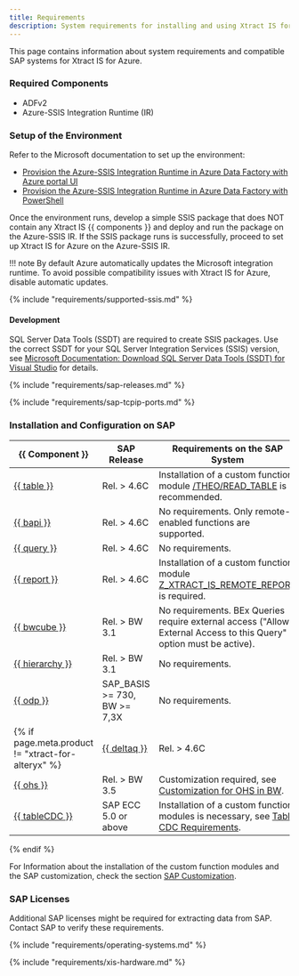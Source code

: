 ```yaml
---
title: Requirements
description: System requirements for installing and using Xtract IS for Azure
---
```


This page contains information about system requirements and compatible SAP systems for Xtract IS for Azure.

### Required Components

- ADFv2
- Azure-SSIS Integration Runtime (IR)

### Setup of the Environment

Refer to the Microsoft documentation to set up the environment:

- [Provision the Azure-SSIS Integration Runtime in Azure Data Factory with Azure portal UI ](https://docs.microsoft.com/en-us/azure/data-factory/tutorial-deploy-ssis-packages-azure) 
- [Provision the Azure-SSIS Integration Runtime in Azure Data Factory with PowerShell](https://docs.microsoft.com/en-us/azure/data-factory/tutorial-deploy-ssis-packages-azure-powershell)

Once the environment runs, develop a simple SSIS package that does NOT contain any Xtract IS  {{ components }} and deploy and run the package on the Azure-SSIS IR.
If the SSIS package runs is successfully, proceed to set up Xtract IS for Azure on the Azure-SSIS IR. 

!!! note
    By default Azure automatically updates the Microsoft integration runtime. 
	To avoid possible compatibility issues with Xtract IS for Azure, disable automatic updates.

{% include "requirements/supported-ssis.md" %}

#### Development
 
SQL Server Data Tools (SSDT) are required to create SSIS packages. 
Use the correct SSDT for your SQL Server Integration Services (SSIS) version, see [Microsoft Documentation: Download SQL Server Data Tools (SSDT) for Visual Studio](https://docs.microsoft.com/en-us/sql/ssdt/download-sql-server-data-tools-ssdt?view=sql-server-ver15) for details.

{% include "requirements/sap-releases.md" %}

{% include "requirements/sap-tcpip-ports.md" %}


### Installation and Configuration on SAP


|{{ Component }}       | SAP Release           | Requirements on the SAP System        |
|----------------------|-----------------------|-------------------------------------------------------------------------------|
|[{{ table }}](../documentation/table/index.md)           | Rel. > 4.6C       | Installation of a custom function module [/THEO/READ_TABLE](../documentation/setup-in-sap/custom-function-module-for-table-extraction.md/#installation-of-theoread_table) is recommended.    |
|[{{ bapi }}](../documentation/bapi/index.md)              | Rel. > 4.6C       | No requirements. Only remote-enabled functions are supported.                            |
|[{{ query }}](../documentation/query/index.md)             | Rel. > 4.6C       | No requirements.      |
|[{{ report }}](../documentation/report/index.md)            | Rel. > 4.6C       | Installation of a custom function module [Z_XTRACT_IS_REMOTE_REPORT](../documentation/setup-in-sap/custom-function-module-for-reports.md) is required.   |
|[{{ bwcube }}](../documentation/bwcube/index.md)            | Rel. > BW 3.1     | No requirements. BEx Queries require external access ("Allow External Access to this Query" option must be active).                                                                         |
|[{{ hierarchy }}](../documentation/hierarchy/index.md)       | Rel. > BW 3.1     | No requirements.      |
|[{{ odp }}](../documentation/odp/index.md)             | SAP_BASIS >= 730, BW >= 7,3X   | No requirements.   |
{% if page.meta.product != "xtract-for-alteryx" %}|[{{ deltaq }}](../documentation/deltaq/index.md)          | Rel. > 4.6C       | Customization required, see [Customization for DeltaQ](../documentation/setup-in-sap/customization-for-deltaq.md).     |
|[{{ ohs }}](../documentation/ohs/index.md)             | Rel. > BW 3.5     | Customization required, see [Customization for OHS in BW](../documentation/setup-in-sap/customization-for-ohs-in-bw.md).  |
|[{{ tableCDC }}](../documentation/table-cdc/index.md)      | SAP ECC 5.0 or above     | Installation of a custom function modules is necessary, see [Table CDC Requirements](../documentation/table-cdc/index.md#prerequisites). |
{% endif %}

For Information about the installation of the custom function modules and the SAP customization, check the section [SAP Customization](../documentation/setup-in-sap/index.md).


### SAP Licenses
Additional SAP licenses might be required for extracting data from SAP. Contact SAP to verify these requirements.

{% include "requirements/operating-systems.md" %}

{% include "requirements/xis-hardware.md" %}
